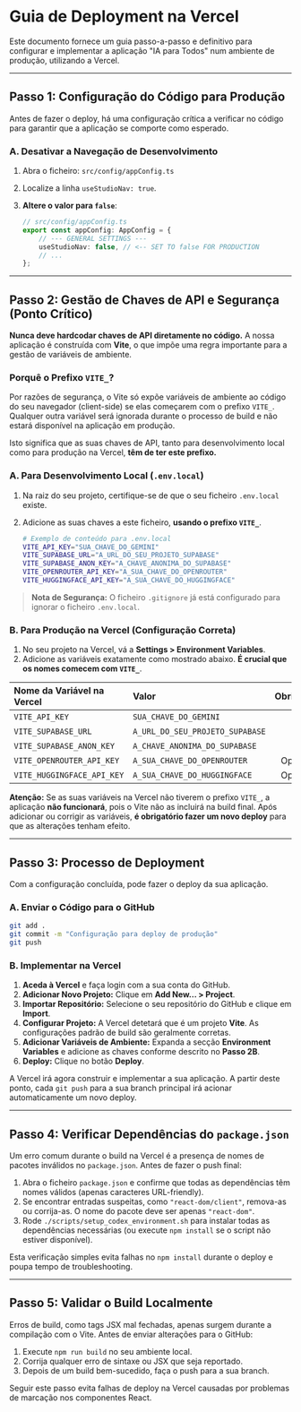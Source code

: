 # Guia de Deployment na Vercel

Este documento fornece um guia passo-a-passo e definitivo para configurar e implementar a aplicação "IA para Todos" num ambiente de produção, utilizando a Vercel.

---

## Passo 1: Configuração do Código para Produção

Antes de fazer o deploy, há uma configuração crítica a verificar no código para garantir que a aplicação se comporte como esperado.

### A. Desativar a Navegação de Desenvolvimento

1.  Abra o ficheiro: `src/config/appConfig.ts`
2.  Localize a linha `useStudioNav: true`.
3.  **Altere o valor para `false`**:

    ```typescript
    // src/config/appConfig.ts
    export const appConfig: AppConfig = {
        // --- GENERAL SETTINGS ---
        useStudioNav: false, // <-- SET TO false FOR PRODUCTION
        // ...
    };
    ```

---

## Passo 2: Gestão de Chaves de API e Segurança (Ponto Crítico)

**Nunca deve hardcodar chaves de API diretamente no código.** A nossa aplicação é construída com **Vite**, o que impõe uma regra importante para a gestão de variáveis de ambiente.

### Porquê o Prefixo `VITE_`?

Por razões de segurança, o Vite só expõe variáveis de ambiente ao código do seu navegador (client-side) se elas começarem com o prefixo `VITE_`. Qualquer outra variável será ignorada durante o processo de build e não estará disponível na aplicação em produção.

Isto significa que as suas chaves de API, tanto para desenvolvimento local como para produção na Vercel, **têm de ter este prefixo.**

### A. Para Desenvolvimento Local (`.env.local`)

1.  Na raiz do seu projeto, certifique-se de que o seu ficheiro `.env.local` existe.
2.  Adicione as suas chaves a este ficheiro, **usando o prefixo `VITE_`**.

    ```bash
    # Exemplo de conteúdo para .env.local
    VITE_API_KEY="SUA_CHAVE_DO_GEMINI"
    VITE_SUPABASE_URL="A_URL_DO_SEU_PROJETO_SUPABASE"
    VITE_SUPABASE_ANON_KEY="A_CHAVE_ANONIMA_DO_SUPABASE"
    VITE_OPENROUTER_API_KEY="A_SUA_CHAVE_DO_OPENROUTER"
    VITE_HUGGINGFACE_API_KEY="A_SUA_CHAVE_DO_HUGGINGFACE"
    ```
> **Nota de Segurança:** O ficheiro `.gitignore` já está configurado para ignorar o ficheiro `.env.local`.

### B. Para Produção na Vercel (Configuração Correta)

1.  No seu projeto na Vercel, vá a **Settings > Environment Variables**.
2.  Adicione as variáveis exatamente como mostrado abaixo. **É crucial que os nomes comecem com `VITE_`**.

| Nome da Variável na Vercel      | Valor                                     | Obrigatório |
| :------------------------------ | :---------------------------------------- |:-----------:|
| `VITE_API_KEY`                  | `SUA_CHAVE_DO_GEMINI`                     |     Sim     |
| `VITE_SUPABASE_URL`             | `A_URL_DO_SEU_PROJETO_SUPABASE`           |     Sim     |
| `VITE_SUPABASE_ANON_KEY`        | `A_CHAVE_ANONIMA_DO_SUPABASE`             |     Sim     |
| `VITE_OPENROUTER_API_KEY`       | `A_SUA_CHAVE_DO_OPENROUTER`                 |  Opcional   |
| `VITE_HUGGINGFACE_API_KEY`      | `A_SUA_CHAVE_DO_HUGGINGFACE`                |  Opcional   |

**Atenção:** Se as suas variáveis na Vercel não tiverem o prefixo `VITE_`, a aplicação **não funcionará**, pois o Vite não as incluirá na build final. Após adicionar ou corrigir as variáveis, **é obrigatório fazer um novo deploy** para que as alterações tenham efeito.

---

## Passo 3: Processo de Deployment

Com a configuração concluída, pode fazer o deploy da sua aplicação.

### A. Enviar o Código para o GitHub

```bash
git add .
git commit -m "Configuração para deploy de produção"
git push
```

### B. Implementar na Vercel

1.  **Aceda à Vercel** e faça login com a sua conta do GitHub.
2.  **Adicionar Novo Projeto:** Clique em **Add New... > Project**.
3.  **Importar Repositório:** Selecione o seu repositório do GitHub e clique em **Import**.
4.  **Configurar Projeto:** A Vercel detetará que é um projeto **Vite**. As configurações padrão de build são geralmente corretas.
5.  **Adicionar Variáveis de Ambiente:** Expanda a secção **Environment Variables** e adicione as chaves conforme descrito no **Passo 2B**.
6.  **Deploy:** Clique no botão **Deploy**.

A Vercel irá agora construir e implementar a sua aplicação. A partir deste ponto, cada `git push` para a sua branch principal irá acionar automaticamente um novo deploy.

---

## Passo 4: Verificar Dependências do `package.json`

Um erro comum durante o build na Vercel é a presença de nomes de pacotes inválidos no `package.json`. Antes de fazer o push final:

1. Abra o ficheiro `package.json` e confirme que todas as dependências têm nomes válidos (apenas caracteres URL-friendly).
2. Se encontrar entradas suspeitas, como `"react-dom/client"`, remova-as ou corrija-as. O nome do pacote deve ser apenas `"react-dom"`.
3. Rode `./scripts/setup_codex_environment.sh` para instalar todas as dependências necessárias (ou execute `npm install` se o script não estiver disponível).

Esta verificação simples evita falhas no `npm install` durante o deploy e poupa tempo de troubleshooting.

---

## Passo 5: Validar o Build Localmente

Erros de build, como tags JSX mal fechadas, apenas surgem durante a compilação com o Vite. Antes de enviar alterações para o GitHub:

1. Execute `npm run build` no seu ambiente local.
2. Corrija qualquer erro de sintaxe ou JSX que seja reportado.
3. Depois de um build bem-sucedido, faça o push para a sua branch.

Seguir este passo evita falhas de deploy na Vercel causadas por problemas de marcação nos componentes React.

